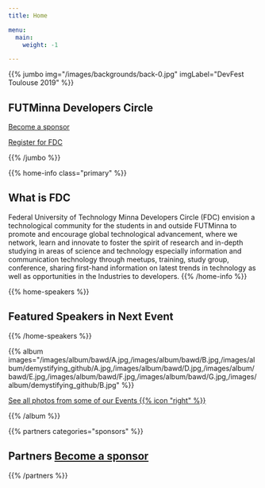 ```yaml
---
title: Home

menu:
  main:
    weight: -1

---
```



{{% jumbo img="/images/backgrounds/back-0.jpg" imgLabel="DevFest Toulouse 2019" %}}

## FUTMinna Developers Circle

<a class="btn primary btn-lg" style="margin-top: 1em;" href="https://drive.google.com/file/d/1td_9Cr1b2JZvv0bCpOCJNDsEWgVgEp2Y/view?usp=sharing" target="_blank">Become a sponsor</a>

<a class="btn primary btn-lg" href="https://bit.ly/fdc-reg" target="_blank">Register for FDC</a>

{{% /jumbo %}}



{{% home-info class="primary" %}}
## What is FDC

Federal University of Technology Minna Developers Circle (FDC) envision a technological community for the students in and outside FUTMinna to promote and encourage global technological advancement, where we network, learn and innovate to foster the spirit of research and in-depth studying in areas of science and technology especially information and communication technology through meetups, training, study group, conference, sharing first-hand information on latest trends in technology as well as opportunities in the Industries to developers.
{{% /home-info %}}



<!-- ... -->



{{% home-speakers %}}
## Featured Speakers in Next Event


<!-- ...
{{< button-link label="Submit a presentation"
                url="https://conference-hall.io/public/event/HJRThubF4uYPkb7jSUxi"
                icon="cfp" >}}


{{< button-link label="See all speakers"
                url="./speakers"
                icon="right" >}}
-->


{{% /home-speakers %}}


<!-- ... -->


{{% album images="/images/album/bawd/A.jpg,/images/album/bawd/B.jpg,/images/album/demystifying_github/A.jpg,/images/album/bawd/D.jpg,/images/album/bawd/E.jpg,/images/album/bawd/F.jpg,/images/album/bawd/G.jpg,/images/album/demystifying_github/B.jpg" %}}


<a class="btn primary" target="_blank" rel="noopener" href="https://photos.app.goo.gl/oxABKDMXX9qk5uBP7">
    See all photos from some of our Events
    {{% icon "right" %}}
</a>

{{% /album  %}}

<!-- ... -->

{{% partners categories="sponsors" %}}
## Partners <a class="btn primary btn-lg" style="margin-top: 1em;" href="https://drive.google.com/file/d/1td_9Cr1b2JZvv0bCpOCJNDsEWgVgEp2Y/view?usp=sharing" target="_blank">Become a sponsor</a>

{{% /partners %}}
